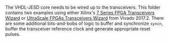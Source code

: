 The VHDL-JESD core needs to be wired up to the transceivers. This folder contains two examples using
either Xilinx's [7 Series FPGA Transceivers Wizard][1] or [UltraScale FPGAs Transceivers Wizard][2]
from Vivado 2017.2. There are some additional bits-and-bobs of logic to buffer and synchronize
`syncn`, buffer the transceiver reference clock and generate appropriate reset pulses.


[1]: https://www.xilinx.com/products/intellectual-property/7-series_fpga_transceivers_wizard.html
[2]: https://www.xilinx.com/products/intellectual-property/ultrascale_transceivers_wizard.html
